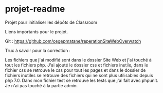 # projet-readme
Projet pour initialiser les dépôts de Classroom


Liens importants pour le projet.

Git : https://github.com/cegepmatane/reperationSiteWebOverwatch

Truc à savoir pour la correction :

Les fichiers que j'ai modifié sont dans le dossier Site Web et j'ai touché à tout les fichiers php.
J'ai ajouté le dossier css et fichiers inutile, dans le fichier css se retrouve le css pour tout les pages et dans le dossier de fichiers inutiles se retrouve des fichiers qui ne sont plus utilisables depuis php 7.0.
Dans mon fichier test se retrouve les tests que j'ai fait avec phpunit.
Je n'ai pas touché à la partie admin.